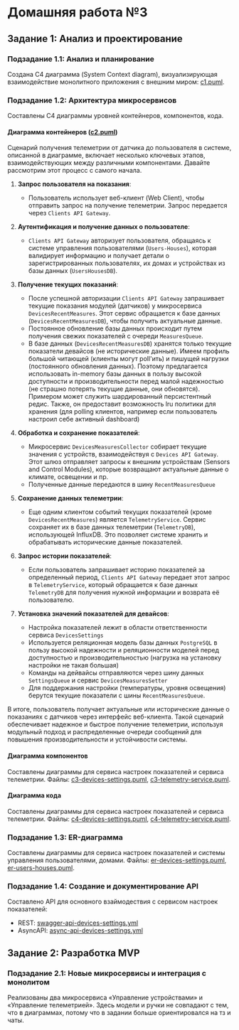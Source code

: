 # Домашняя работа №3

## Задание 1: Анализ и проектирование

### Подзадание 1.1: Анализ и планирование
Создана C4 диаграмма (System Context diagram), визуализирующая взаимодействие монолитного приложения с внешним миром: [c1.puml](c1.puml).

### Подзадание 1.2: Архитектура микросервисов
Составлены C4 диаграммы уровней контейнеров, компонентов, кода.

#### Диаграмма контейнеров ([с2.puml](c2.puml))
Сценарий получения телеметрии от датчика до пользователя в системе, описанной в диаграмме, включает несколько ключевых этапов, взаимодействующих между различными компонентами. Давайте рассмотрим этот процесс с самого начала.

1. **Запрос пользователя на показания**:
   - Пользователь использует веб-клиент (Web Client), чтобы отправить запрос на получение телеметрии. Запрос передается через `Clients API Gateway`.

2. **Аутентификация и получение данных о пользователе**:
   - `Clients API Gateway` авторизует пользователя, обращаясь к системе управления пользователями (`Users-Houses`), которая валидирует информацию и получает детали о зарегистрированных пользователях, их домах и устройствах из базы данных (`UsersHousesDB`).

3. **Получение текущих показаний**:
   - После успешной авторизации `Clients API Gateway` запрашивает текущие показания модулей (датчиков) у микросервиса `DevicesRecentMeasures`. Этот сервис обращается к базе данных (`DevicesRecentMeasuresDB`), чтобы получить актуальные данные.
   - Постоянное обновление базы данных происходит путем получения свежих показателей с очереди `MeasuresQueue`.
   - В базе данных (`DevicesRecentMeasuresDB`) хранятся только текущие показатели девайсов (не исторические данные).
   Имеем профиль большой читающей (клиенты могут poll'ить) и пишущей нагрузки (постоянного обновления данных). Поэтому предлагается использовать in-memory базы данных в пользу высокой доступности и производительности перед малой надежностью (не страшно потерять текущие данные, они обновятся). Примером может служить шардированный персистентный редис. Также, он предоставит возможность lru политики для хранения (для polling клиентов, например если пользователь настроил себе активный dashboard)

4. **Обработка и сохранение показателей**:
   - Микросервис `DevicesMeasuresCollector` собирает текущие значения с устройств, взаимодействуя с `Devices API Gateway`. Этот шлюз отправляет запросы к внешним устройствам (Sensors and Control Modules), которые возвращают актуальные данные о климате, освещении и пр.
   - Полученные данные передаются в шину `RecentMeasuresQueue`

5. **Сохранение данных телеметрии**:
   - Еще одним клиентом событий текущих показателей (кроме `DevicesRecentMeasures`) является `TelemetryService`. Сервис сохраняет их в базе данных телеметрии (`TelemetryDB`), использующей InfluxDB. Это позволяет системе хранить и обрабатывать исторические данные показателей.

6. **Запрос истории показателей**:
   - Если пользователь запрашивает историю показателей за определенный период, `Clients API Gateway` передает этот запрос в `TelemetryService`, который обращается к базе данных `TelemetryDB` для получения нужной информации и возврата её пользователю.

7. **Установка значений показателей для девайсов**:
   - Настройка показателей лежит в области ответственности сервиса `DevicesSettings`
   - Используется реляционная модель базы данных `PostgreSQL` в пользу высокой надежности и реляционности моделей перед доступностью и производительностью (нагрузка на установку настройки не такая большая)
   - Команды на дейвайсы отправляются через шину данных `SettingsQueue` и сервис `DevicesMeasuresSetter`
   - Для поддержания настройки (температуры, уровня освещения) берутся текущие показатели с шины `RecentMeasuresQueue`.

В итоге, пользователь получает актуальные или исторические данные о показаниях с датчиков через интерфейс веб-клиента. Такой сценарий обеспечивает надежное и быстрое получение телеметрии, используя модульный подход и распределенные очереди сообщений для повышения производительности и устойчивости системы.

#### Диаграмма компонентов
Составлены диаграммы для сервиса настроек показателей и сервиса телеметрии.
Файлы: [c3-devices-settings.puml](c3-devices-settings.puml), [c3-telemetry-service.puml](c3-telemetry-service.puml).

#### Диаграмма кода
Составлены диаграммы для сервиса настроек показателей и сервиса телеметрии.
Файлы: [c4-devices-settings.puml](c4-devices-settings.puml), [c4-telemetry-service.puml](c4-telemetry-service.puml).

### Подзадание 1.3: ER-диаграмма
Составлены диаграммы для сервиса настроек показателей и системы управления пользователями, домами.
Файлы: [er-devices-settings.puml](er-devices-settings.puml), [er-users-houses.puml](er-telemetry-service.puml).

### Подзадание 1.4: Создание и документирование API
Составлено API для основного взаймодествия с сервисом настроек показателей:     
  - REST: [swagger-api-devices-settings.yml](swagger-api-devices-settings.yml)    
  - AsyncAPI: [async-api-devices-settings.yml](async-api-devices-settings.yml)

## Задание 2: Разработка MVP
### Подзадание 2.1: Новые микросервисы и интеграция с монолитом
Реализованы два микросервиса «Управление устройствами» и «Управление телеметрией».
Здесь модели и ручки не совпадают с тем, что в диаграммах, потому что в задании больше ориентировался на тз и чаты.